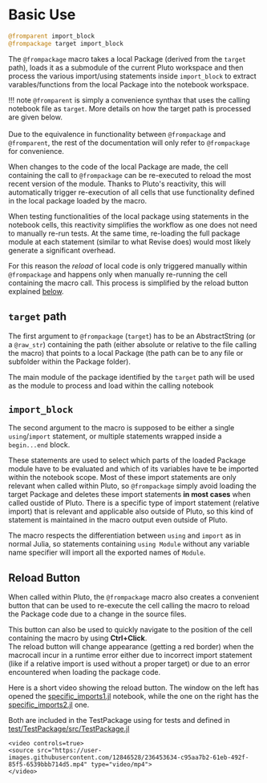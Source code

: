 # Basic Use
```julia
@fromparent import_block
@frompackage target import_block
```

The `@frompackage` macro takes a local Package (derived from the `target` path),
loads it as a submodule of the current Pluto workspace and then process the
various import/using statements inside `import_block` to extract
varables/functions from the local Package into the notebook workspace.

!!! note
    `@fromparent` is simply a convenience synthax that uses the calling notebook file as `target`. More details on how the target path is processed are given below.\
    \
    Due to the equivalence in functionality between `@frompackage` and `@fromparent`, the rest of the documentation will only refer to `@frompackage` for convenience.

When changes to the code of the local Package are made, the cell containing the
call to `@frompackage` can be re-executed to reload the most recent version of
the module. Thanks to Pluto's reactivity, this will automatically trigger
re-execution of all cells that use functionality defined in the local package
loaded by the macro.

When testing functionalities of the local package using statements in the notebook cells, this reactivity simplifies the workflow as one does not need to manually re-run tests. At the same time, re-loading the full package module at each statement (similar to what Revise does) would most likely generate a significant overhead.

For this reason the *reload* of local code is only triggered manually within `@frompackage` and happens only when manually re-running the cell containing the macro call. This process is simplified by the reload button explained [below](#Reload-Button).

## `target` path

The first argument to `@frompackage` (`target`) has to be an AbstractString (or
a `@raw_str`) containing the path (either absolute or relative to the file
calling the macro) that points to a local Package (the path can be to any file
or subfolder within the Package folder).

The main module of the package identified by the `target` path will be used as the module to process and load within the calling notebook

## `import_block`

The second argument to the macro is supposed to be either a single `using`/`import` statement, or multiple statements wrapped inside a `begin...end` block.

These statements are used to select which parts of the loaded Package module have to be evaluated and which of its variables have te be imported within the notebook scope.
Most of these import statements are only relevant when called within Pluto, so
`@frompackage` simply avoid loading the target Package and deletes these import
statements **in most cases** when called oustide of Pluto. There is a specific
type of import statement (relative import) that is relevant and applicable also
outside of Pluto, so this kind of statement is maintained in the macro output
even outside of Pluto.

The macro respects the differentiation between `using` and `import` as in normal
Julia, so statements containing `using Module` without any variable name
specifier will import all the exported names of `Module`.

## Reload Button
When called within Pluto, the `@frompackage` macro also creates a convenient button that can be used to re-execute the cell calling the macro to reload the Package code due to a change in the source files.

This button can also be used to quickly navigate to the position of the cell
containing the macro by using **Ctrl+Click**.\
The reload button will change
appearance (getting a red border) when the macrocall incur in a runtime error either
due to incorrect import statement (like if a relative import is used without
a proper target) or due to an error encountered when loading the package code.

Here is a short video showing the reload button. The window on the left has opened the [specific_imports1.jl](https://github.com/disberd/PlutoDevMacros.jl/blob/8e481f552fdce1562cc9e45970cb11e8b54faa71/test/TestPackage/src/specific_imports1.jl) notebook, while the one on the right has the [specific_imports2.jl](https://github.com/disberd/PlutoDevMacros.jl/blob/8e481f552fdce1562cc9e45970cb11e8b54faa71/test/TestPackage/src/specific_imports2.jl) one. 

Both are included in the TestPackage using for tests and defined in [test/TestPackage/src/TestPackage.jl](https://github.com/disberd/PlutoDevMacros.jl/blob/f7b2bbf3a89ca677ab1765a2d4fcb3a1600d66f6/test/TestPackage/src/TestPackage.jl)

```@raw html
<video controls=true>
<source src="https://user-images.githubusercontent.com/12846528/236453634-c95aa7b2-61eb-492f-85f5-6539bbb714d5.mp4" type="video/mp4">
</video>
```
